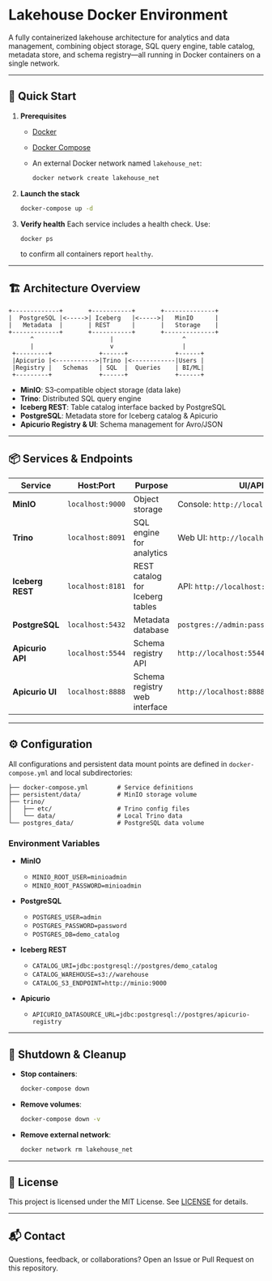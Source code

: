 # Lakehouse Docker Environment

A fully containerized lakehouse architecture for analytics and data management, combining object storage, SQL query engine, table catalog, metadata store, and schema registry—all running in Docker containers on a single network.

---

## 🚀 Quick Start

1. **Prerequisites**

   * [Docker](https://www.docker.com/get-started)
   * [Docker Compose](https://docs.docker.com/compose/install)
   * An external Docker network named `lakehouse_net`:

     ```bash
     docker network create lakehouse_net
     ```

2. **Launch the stack**

   ```bash
   docker-compose up -d
   ```

3. **Verify health**
   Each service includes a health check. Use:

   ```bash
   docker ps
   ```

   to confirm all containers report `healthy`.

---

## 🏗 Architecture Overview

```text
+-------------+       +-----------+       +--------------+
|  PostgreSQL |<----->| Iceberg   |<----->|   MinIO      |
|   Metadata  |       | REST      |       |   Storage    |
+-------------+       +-----------+       +--------------+
      ^                     |                   ^
      |                     v                   |
 +---------+             +------+             +------+
 |Apicurio |<----------->|Trino |<------------|Users |
 |Registry |   Schemas   | SQL  |  Queries    | BI/ML|
 +---------+             +------+             +------+
```

* **MinIO**: S3‑compatible object storage (data lake)
* **Trino**: Distributed SQL query engine
* **Iceberg REST**: Table catalog interface backed by PostgreSQL
* **PostgreSQL**: Metadata store for Iceberg catalog & Apicurio
* **Apicurio Registry & UI**: Schema management for Avro/JSON

---

## 📦 Services & Endpoints

| Service          | Host\:Port       | Purpose                         | UI/API URL                                 |
| ---------------- | ---------------- | ------------------------------- | ------------------------------------------ |
| **MinIO**        | `localhost:9000` | Object storage                  | Console: `http://localhost:9001`           |
| **Trino**        | `localhost:8091` | SQL engine for analytics        | Web UI: `http://localhost:8091`            |
| **Iceberg REST** | `localhost:8181` | REST catalog for Iceberg tables | API: `http://localhost:8181`               |
| **PostgreSQL**   | `localhost:5432` | Metadata database               | `postgres://admin:password@localhost:5432` |
| **Apicurio API** | `localhost:5544` | Schema registry API             | `http://localhost:5544/apis/registry/v3`   |
| **Apicurio UI**  | `localhost:8888` | Schema registry web interface   | `http://localhost:8888`                    |

---

## ⚙️ Configuration

All configurations and persistent data mount points are defined in `docker-compose.yml` and local subdirectories:

```
├── docker-compose.yml        # Service definitions
├── persistent/data/          # MinIO storage volume
├── trino/
│   ├── etc/                  # Trino config files
│   └── data/                 # Local Trino data
└── postgres_data/            # PostgreSQL data volume
```

### Environment Variables

* **MinIO**

  * `MINIO_ROOT_USER=minioadmin`
  * `MINIO_ROOT_PASSWORD=minioadmin`
* **PostgreSQL**

  * `POSTGRES_USER=admin`
  * `POSTGRES_PASSWORD=password`
  * `POSTGRES_DB=demo_catalog`
* **Iceberg REST**

  * `CATALOG_URI=jdbc:postgresql://postgres/demo_catalog`
  * `CATALOG_WAREHOUSE=s3://warehouse`
  * `CATALOG_S3_ENDPOINT=http://minio:9000`
* **Apicurio**

  * `APICURIO_DATASOURCE_URL=jdbc:postgresql://postgres/apicurio-registry`

---

## 🔄 Shutdown & Cleanup

* **Stop containers**:

  ```bash
  docker-compose down
  ```
* **Remove volumes**:

  ```bash
  docker-compose down -v
  ```
* **Remove external network**:

  ```bash
  docker network rm lakehouse_net
  ```

---

## 📄 License

This project is licensed under the MIT License. See [LICENSE](LICENSE) for details.

---

## 📬 Contact

Questions, feedback, or collaborations? Open an Issue or Pull Request on this repository.
